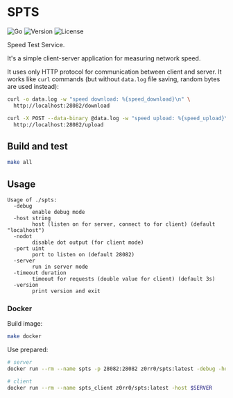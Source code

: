 # SPTS

![Go](https://github.com/z0rr0/spts/workflows/Go/badge.svg)
![Version](https://img.shields.io/github/tag/z0rr0/spts.svg)
![License](https://img.shields.io/github/license/z0rr0/spts.svg)

Speed Test Service.

It's a simple client-server application for measuring network speed.

It uses only HTTP protocol for communication between client and server.
It works like `curl` commands (but without `data.log` file saving, random bytes are used instead):

```sh
curl -o data.log -w "speed download: %{speed_download}\n" \
  http://localhost:28082/download

curl -X POST --data-binary @data.log -w "speed upload: %{speed_upload}\n" \
  http://localhost:28082/upload
```

## Build and test

```sh
make all
```

## Usage

```
Usage of ./spts:
  -debug
        enable debug mode
  -host string
        host (listen on for server, connect to for client) (default "localhost")
  -nodot
        disable dot output (for client mode)
  -port uint
        port to listen on (default 28082)
  -server
        run in server mode
  -timeout duration
        timeout for requests (double value for client) (default 3s)
  -version
        print version and exit
```

### Docker

Build image:

```sh
make docker
```

Use prepared:

```sh
# server
docker run --rm --name spts -p 28082:28082 z0rr0/spts:latest -debug -host 0.0.0.0 -server

# client
docker run --rm --name spts_client z0rr0/spts:latest -host $SERVER
```
